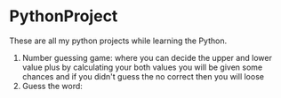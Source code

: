 # PythonProject
These are all my python projects while learning the Python.
1. Number guessing game: where you can decide the upper and lower value plus by calculating your both values you will be given some chances and if you
   didn't guess the no correct then you will loose
2. Guess the word: 
